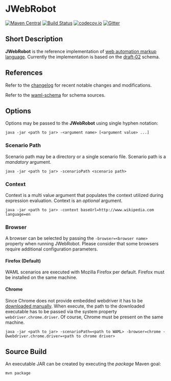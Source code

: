 # JWebRobot

[![Maven Central](https://maven-badges.herokuapp.com/maven-central/website.automate/jwebrobot/badge.svg)](https://maven-badges.herokuapp.com/maven-central/website.automate/jwebrobot) [![Build Status](https://travis-ci.org/automate-website/jwebrobot.svg?branch=master)](https://travis-ci.org/automate-website/jwebrobot) [![codecov.io](https://codecov.io/github/automate-website/jwebrobot/coverage.svg?branch=master)](https://codecov.io/github/automate-website/jwebrobot?branch=master) [![Gitter](https://badges.gitter.im/automate-website/jwebrobot.svg)](https://gitter.im/automate-website/jwebrobot?utm_source=badge&utm_medium=badge&utm_campaign=pr-badge)

## Short Description

**JWebRobot** is the reference implementation of [web automation markup language]. Currently the implementation is based on the [draft-02] schema.

## References
Refer to the [changelog] for recent notable changes and modifications.

Refer to the [waml-schema] for schema sources.

## Options
Options may be passed to the **JWebRobot** using single hyphen notation:

```
java -jar <path to jar> -<argument name> [<argument value> ...]
```

### Scenario Path
Scenario path may be a directory or a single scenario file. Scenario path is a *mandatory* argument.

```
java -jar <path to jar> -scenarioPath <scenario path>
```

### Context
Context is a multi value argument that populates the context utilized during expression evaluation. Context is an *optional* argument.

```
java -jar <path to jar> -context baseUrl=http://www.wikipedia.com language=en
```

### Browser

A browser can be selected by passing the ```-browser=<browser name>``` property when running JWebRobot. Please consider 
that some browsers require additional configuration parameters.

#### Firefox (Default)

WAML scenarios are executed with Mozilla Firefox per default. Firefox must be installed on the same machine.  

#### Chrome

Since Chrome does not provide embedded webdriver it has to be [downloaded manually](webdriver-chrome). When execute, the 
path to the downloaded executable has to be passed via the system property ```webdriver.chrome.driver```. Of course, 
Chrome must be present on the same machine.

```
java -jar <path to jar> -scenarioPath=<path to WAML> -browser=chrome -Dwebdriver.chrome.driver=<path to chrome driver>
```

## Source Build

An executable JAR can be created by executing the _package_ Maven goal:

```
mvn package
```

[webdriver-chrome]: http://chromedriver.storage.googleapis.com/index.html
[changelog]: CHANGELOG.md
[waml-schema]: http://waml-schema.org
[web automation markup language]: https://github.com/automate-website/waml
[draft-02]: http://waml-schema.org/draft-02/schema#